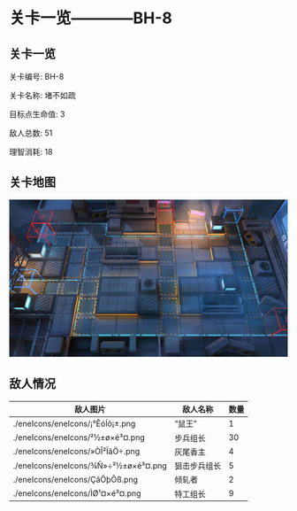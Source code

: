 # 关卡一览————BH-8


## 关卡一览

关卡编号: BH-8

关卡名称: 堵不如疏

目标点生命值: 3

敌人总数: 51

理智消耗: 18


## 关卡地图
![BH-8](./oprMap/BH-8.png)

## 敌人情况

| 敌人图片 | 敌人名称 | 数量  |
|---------|-----|-----|
| ./eneIcons/eneIcons/¡°ÊóÍõ¡±.png| “鼠王”  |   1  |
| ./eneIcons/eneIcons/²½±ø×é³¤.png| 步兵组长  |   30  |
| ./eneIcons/eneIcons/»ÒÎ²ÏãÖ÷.png| 灰尾香主  |   4  |
| ./eneIcons/eneIcons/¾Ñ»÷²½±ø×é³¤.png| 狙击步兵组长  |   5  |
| ./eneIcons/eneIcons/ÇãÔþÕß.png| 倾轧者  |   2  |
| ./eneIcons/eneIcons/ÌØ¹¤×é³¤.png| 特工组长  |   9  |
